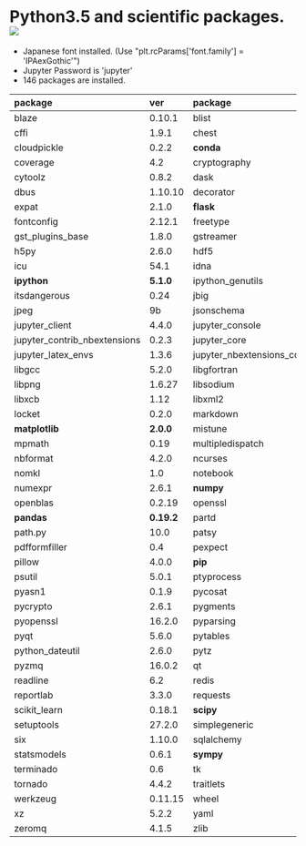 Python3.5 and scientific packages. [![](https://badge.imagelayers.io/tsutomu7/scientific-python:latest.svg)](https://imagelayers.io/?images=tsutomu7/scientific-python:latest)
======

- Japanese font installed. (Use "plt.rcParams['font.family'] = 'IPAexGothic'")
- Jupyter Password is 'jupyter'
- 146 packages are installed.

package|ver|package|ver|package|ver
:--|:--|:--|:--|:--|:--
blaze|0.10.1|blist|1.3.6|bokeh|0.12.4
cffi|1.9.1|chest|0.2.3|click|6.7
cloudpickle|0.2.2|**conda**|**4.3.8**|conda_env|2.6.0
coverage|4.2|cryptography|1.7.1|cycler|0.10.0
cytoolz|0.8.2|dask|0.13.0|datashape|0.5.4
dbus|1.10.10|decorator|4.0.11|entrypoints|0.2.2
expat|2.1.0|**flask**|**0.12**|flask_cors|3.0.2
fontconfig|2.12.1|freetype|2.5.5|glib|2.50.2
gst_plugins_base|1.8.0|gstreamer|1.8.0|gunicorn|19.1.0
h5py|2.6.0|hdf5|1.8.17|heapdict|1.0.0
icu|54.1|idna|2.2|ipykernel|4.5.2
**ipython**|**5.1.0**|ipython_genutils|0.1.0|ipywidgets|5.2.2
itsdangerous|0.24|jbig|2.1|jinja2|2.9.4
jpeg|9b|jsonschema|2.5.1|**jupyter**|**1.0.0**
jupyter_client|4.4.0|jupyter_console|5.0.0|jupyter_contrib_core|0.3.0
jupyter_contrib_nbextensions|0.2.3|jupyter_core|4.2.1|jupyter_highlight_selected_word|0.0.7
jupyter_latex_envs|1.3.6|jupyter_nbextensions_configurator|0.2.3|libffi|3.2.1
libgcc|5.2.0|libgfortran|3.0.0|libiconv|1.14
libpng|1.6.27|libsodium|1.0.10|libtiff|4.0.6
libxcb|1.12|libxml2|2.9.4|llvmlite|0.15.0
locket|0.2.0|markdown|2.6.7|markupsafe|0.23
**matplotlib**|**2.0.0**|mistune|0.7.3|more_itertools|2.2
mpmath|0.19|multipledispatch|0.4.9|nbconvert|4.2.0
nbformat|4.2.0|ncurses|5.9|**networkx**|**1.11**
nomkl|1.0|notebook|4.3.1|numba|0.30.1
numexpr|2.6.1|**numpy**|**1.11.3**|odo|0.5.0
openblas|0.2.19|openssl|1.0.2j|ortoolpy|0.1.14
**pandas**|**0.19.2**|partd|0.3.7|pastedeploy|1.5.2
path.py|10.0|patsy|0.4.1|pcre|8.39
pdfformfiller|0.4|pexpect|4.2.1|pickleshare|0.7.4
pillow|4.0.0|**pip**|**9.0.1**|prompt_toolkit|1.0.9
psutil|5.0.1|ptyprocess|0.5.1|**pulp**|**1.6.1**
pyasn1|0.1.9|pycosat|0.6.1|pycparser|2.17
pycrypto|2.6.1|pygments|2.1.3|pyjade|4.0.0
pyopenssl|16.2.0|pyparsing|2.1.4|pypdf2|1.26.0
pyqt|5.6.0|pytables|3.3.0|**python**|**3.5.2**
python_dateutil|2.6.0|pytz|2016.10|pyyaml|3.12
pyzmq|16.0.2|qt|5.6.2|qtconsole|4.2.1
readline|6.2|redis|3.2.0|redis_py|2.10.5
reportlab|3.3.0|requests|2.12.4|ruamel_yaml|0.11.14
scikit_learn|0.18.1|**scipy**|**0.18.1**|seaborn|0.7.1
setuptools|27.2.0|simplegeneric|0.8.1|sip|4.18
six|1.10.0|sqlalchemy|1.1.5|sqlite|3.13.0
statsmodels|0.6.1|**sympy**|**1.0**|tables|3.3.0
terminado|0.6|tk|8.5.18|toolz|0.8.2
tornado|4.4.2|traitlets|4.3.1|wcwidth|0.1.7
werkzeug|0.11.15|wheel|0.29.0|widgetsnbextension|1.2.6
xz|5.2.2|yaml|0.1.6|yapf|0.15.1
zeromq|4.1.5|zlib|1.2.8|
